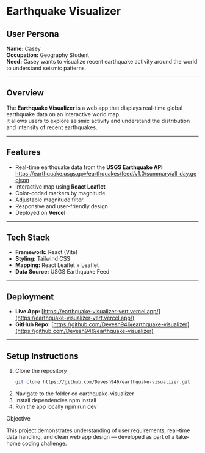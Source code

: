 # Earthquake Visualizer

## User Persona
**Name:** Casey  
**Occupation:** Geography Student  
**Need:** Casey wants to visualize recent earthquake activity around the world to understand seismic patterns.

---

## Overview
The **Earthquake Visualizer** is a web app that displays real-time global earthquake data on an interactive world map.  
It allows users to explore seismic activity and understand the distribution and intensity of recent earthquakes.

---

## Features
- Real-time earthquake data from the **USGS Earthquake API**  
  https://earthquake.usgs.gov/earthquakes/feed/v1.0/summary/all_day.geojson  
- Interactive map using **React Leaflet**
- Color-coded markers by magnitude
- Adjustable magnitude filter
- Responsive and user-friendly design
- Deployed on **Vercel**

---

## Tech Stack
- **Framework:** React (Vite)
- **Styling:** Tailwind CSS
- **Mapping:** React Leaflet + Leaflet
- **Data Source:** USGS Earthquake Feed

---

## Deployment
- **Live App:** [https://earthquake-visualizer-vert.vercel.app/](https://earthquake-visualizer-vert.vercel.app/)  
- **GitHub Repo:** [https://github.com/Devesh946/earthquake-visualizer](https://github.com/Devesh946/earthquake-visualizer)

---

## Setup Instructions
1. Clone the repository  
   ```bash
   git clone https://github.com/Devesh946/earthquake-visualizer.git
2. Navigate to the folder
   cd earthquake-visualizer
3. Install dependencies
   npm install
4. Run the app locally
   npm run dev
   
Objective

This project demonstrates understanding of user requirements, real-time data handling, and clean web app design —
developed as part of a take-home coding challenge.